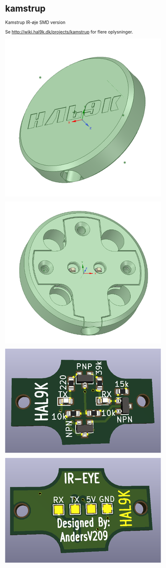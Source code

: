 # kamstrup
Kamstrup IR-øje SMD version

Se http://wiki.hal9k.dk/projects/kamstrup for flere oplysninger.

![case front](https://raw.githubusercontent.com/Hal9k-dk/kamstrup/SMD_version/pics/kamstrup-smd-case2.png)

![case back](https://raw.githubusercontent.com/Hal9k-dk/kamstrup/SMD_version/pics/kamstrup-smd-case.png)

![pcb front](https://raw.githubusercontent.com/Hal9k-dk/kamstrup/SMD_version/pics/kamstrup-smd-pcb.png)

![pcb back](https://raw.githubusercontent.com/Hal9k-dk/kamstrup/SMD_version/pics/kamstrup-smd-pcb2.png)
